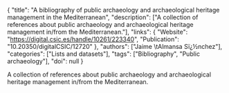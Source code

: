 {
  "title": "A bibliography of public archaeology and archaeological heritage management in the Mediterranean",
  "description": ["A collection of references about public archaeology and archaeological heritage management in/from the Mediterranean."],
  "links": {
    "Website": "https://digital.csic.es/handle/10261/223340",
    "Publication": "10.20350/digitalCSIC/12720"
  },
  "authors": ["Jaime \tAlmansa Sï¿½nchez"],
  "categories": ["Lists and datasets"],
  "tags": ["Bibliography", "Public archaeology"],
  "doi": null
}

<!-- Generated by csv2md.R – do not edit by hand -->

A collection of references about public archaeology and archaeological heritage management in/from the Mediterranean.